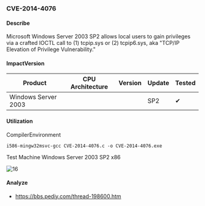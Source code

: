### CVE-2014-4076

#### Describe

Microsoft Windows Server 2003 SP2 allows local users to gain privileges via a crafted IOCTL call to (1) tcpip.sys or (2) tcpip6.sys, aka "TCP/IP Elevation of Privilege Vulnerability."


#### ImpactVersion

| Product             | CPU Architecture | Version | Update | Tested             |
| ------------------- | ---------------- | ------- | ------ | ------------------ |
| Windows Server 2003 |                  |         | SP2    | &#10004; |

#### Utilization

CompilerEnvironment

```
i586-mingw32msvc-gcc CVE-2014-4076.c -o CVE-2014-4076.exe
```

Test Machine Windows Server 2003 SP2 x86

![16](https://raw.github.com/Ascotbe/Image/master/Kernelhub/CVE-2014-4076_win2003_x86.gif)


#### Analyze
- https://bbs.pediy.com/thread-198600.htm